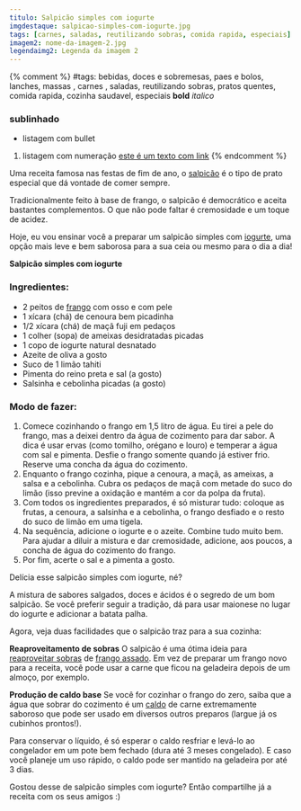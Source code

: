 ```yaml
---
titulo: Salpicão simples com iogurte
imgdestaque: salpicao-simples-com-iogurte.jpg
tags: [carnes, saladas, reutilizando sobras, comida rapida, especiais]
imagem2: nome-da-imagem-2.jpg
legendaimg2: Legenda da imagem 2
---
```

{% comment %}
#tags: bebidas, doces e sobremesas, paes e bolos, lanches, massas , carnes , saladas, reutilizando sobras, pratos quentes, comida rapida, cozinha saudavel, especiais
**bold**
*italico*
### sublinhado
* listagem com bullet
1. listagem com numeração
[este é um texto com link](https://www.enderecodolink.com)
{% endcomment %}

Uma receita famosa nas festas de fim de ano, o [salpicão](http://paneladepau.com.br/barquete-de-salpicao/) é o tipo de prato especial que dá vontade de comer sempre. 

Tradicionalmente feito à base de frango, o salpicão é democrático e aceita bastantes complementos. O que não pode faltar é cremosidade e um toque de acidez.

Hoje, eu vou ensinar você a preparar um salpicão simples com [iogurte](http://paneladepau.com.br/salada-com-molho-de-iogurte/), uma opção mais leve e bem saborosa para a sua ceia ou mesmo para o dia a dia!

**Salpicão simples com iogurte**

### Ingredientes: 

* 2 peitos de [frango](http://paneladepau.com.br/coxas-de-frango-assadas-com-farofa/) com osso e com pele 
* 1 xícara (chá) de cenoura bem picadinha
* 1/2 xícara (chá) de maçã fuji em pedaços
* 1 colher (sopa) de ameixas desidratadas picadas
* 1 copo de iogurte natural desnatado
* Azeite de oliva a gosto 
* Suco de 1 limão tahiti
* Pimenta do reino preta e sal (a gosto)
* Salsinha e cebolinha picadas (a gosto)

### Modo de fazer:

1. Comece cozinhando o frango em 1,5 litro de água. Eu tirei a pele do frango, mas a deixei dentro da água de cozimento para dar sabor. A dica é usar ervas (como tomilho, orégano e louro) e temperar a água com sal e pimenta. Desfie o frango somente quando já estiver frio. Reserve uma concha da água do cozimento.
2. Enquanto o frango cozinha, pique a cenoura, a maçã, as ameixas, a salsa e a cebolinha. Cubra os pedaços de maçã com metade do suco do limão (isso previne a oxidação e mantém a cor da polpa da fruta).
3. Com todos os ingredientes preparados, é só misturar tudo: coloque as frutas, a cenoura, a salsinha e a cebolinha, o frango desfiado e o resto do suco de limão em uma tigela. 
4. Na sequência, adicione o iogurte e o azeite. Combine tudo muito bem. Para ajudar a diluir a mistura e dar cremosidade, adicione, aos poucos, a concha de água do cozimento do frango. 
6. Por fim, acerte o sal e a pimenta a gosto.

Delícia esse salpicão simples com iogurte, né?

A mistura de sabores salgados, doces e ácidos é o segredo de um bom salpicão. Se você preferir seguir a tradição, dá para usar maionese no lugar do iogurte e adicionar a batata palha. 

Agora, veja duas facilidades que o salpicão traz para a sua cozinha:

**Reaproveitamento de sobras**
O salpicão é uma ótima ideia para [reaproveitar sobras](http://paneladepau.com.br/tags/reutilizando-sobras/) de [frango assado](http://paneladepau.com.br/frango-de-natal/). Em vez de preparar um frango novo para a receita, você pode usar a carne que ficou na geladeira depois de um almoço, por exemplo. 

**Produção de caldo base**
Se você for cozinhar o frango do zero, saiba que a água que sobrar do cozimento é um [caldo](http://paneladepau.com.br/caldo-de-legumes-caseiro/) de carne extremamente saboroso que pode ser usado em diversos outros preparos (largue já os cubinhos prontos!). 

Para conservar o líquido, é só esperar o caldo resfriar e levá-lo ao congelador em um pote bem fechado (dura até 3 meses congelado). E caso você planeje um uso rápido, o caldo pode ser mantido na geladeira por até 3 dias. 

Gostou desse de salpicão simples com iogurte? Então compartilhe já a receita com os seus amigos :)
